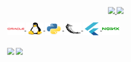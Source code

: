 ##
<div align="center">
  <a href="https://github.com/marcus-monteiro">
  <img height="180em" src="https://github-readme-stats.vercel.app/api?username=marcus-monteiro&show_icons=true&theme=aura&include_all_commits=true&count_private=true"/>
  <img height="100em" src="https://github-readme-stats.vercel.app/api/top-langs/?username=marcus-monteiro&layout=compact&langs_count=7&theme=aura"/>
</div>

<div style="display: inline_block"><br>
  <img align="center" alt="Marcus-Oracle" height="30" width="40" src="https://raw.githubusercontent.com/devicons/devicon/master/icons/oracle/oracle-original.svg">
  <img align="center" alt="Marcus-Linux" height="30" width="40" src="https://raw.githubusercontent.com/devicons/devicon/master/icons/linux/linux-original.svg">
  <img align="center" alt="Marcus-Python" height="30" width="40" src="https://raw.githubusercontent.com/devicons/devicon/master/icons/python/python-original.svg">
  <img align="center" alt="Marcus-Flask" height="30" width="40" src="https://raw.githubusercontent.com/devicons/devicon/master/icons/flask/flask-original.svg">
  <img align="center" alt="Marcus-Flutter" height="30" width="40" src="https://raw.githubusercontent.com/devicons/devicon/master/icons/flutter/flutter-original.svg">
  <img align="center" alt="Marcus-Nginx" height="30" width="40" src="https://raw.githubusercontent.com/devicons/devicon/master/icons/nginx/nginx-original.svg">
</div>

##
 
<div> 
  <a href = "mailto:mvdsmonteiro@gmail.com"><img src="https://img.shields.io/badge/-Gmail-%23333?style=for-the-badge&logo=gmail&logoColor=white" target="_blank"></a>
  <a href="https://www.linkedin.com/in/marcus-monteiro-51b6a570" target="_blank"><img src="https://img.shields.io/badge/-LinkedIn-%230077B5?style=for-the-badge&logo=linkedin&logoColor=white" target="_blank"></a> 
 
</div>
